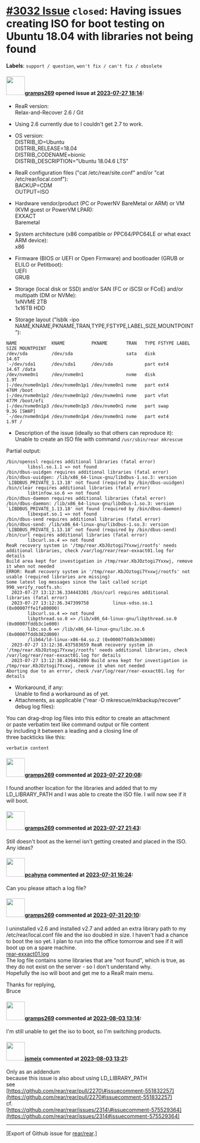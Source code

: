 [\#3032 Issue](https://github.com/rear/rear/issues/3032) `closed`: Having issues creating ISO for boot testing on Ubuntu 18.04 with libraries not being found
=============================================================================================================================================================

**Labels**: `support / question`, `won't fix / can't fix / obsolete`

#### <img src="https://avatars.githubusercontent.com/u/58610550?u=beec1bb4d39fba15d39d70b2aa5b71ee9f6f4242&v=4" width="50">[gramps269](https://github.com/gramps269) opened issue at [2023-07-27 18:14](https://github.com/rear/rear/issues/3032):

-   ReaR version:  
    Relax-and-Recover 2.6 / Git

-   Using 2.6 currently due to I couldn't get 2.7 to work.

-   OS version:  
    DISTRIB\_ID=Ubuntu  
    DISTRIB\_RELEASE=18.04  
    DISTRIB\_CODENAME=bionic  
    DISTRIB\_DESCRIPTION="Ubuntu 18.04.6 LTS"

-   ReaR configuration files ("cat /etc/rear/site.conf" and/or "cat
    /etc/rear/local.conf"):  
    BACKUP=CDM  
    OUTPUT=ISO

-   Hardware vendor/product (PC or PowerNV BareMetal or ARM) or VM (KVM
    guest or PowerVM LPAR):  
    EXXACT  
    Baremetal

-   System architecture (x86 compatible or PPC64/PPC64LE or what exact
    ARM device):  
    x86

-   Firmware (BIOS or UEFI or Open Firmware) and bootloader (GRUB or
    ELILO or Petitboot):  
    UEFI  
    GRUB

-   Storage (local disk or SSD) and/or SAN (FC or iSCSI or FCoE) and/or
    multipath (DM or NVMe):  
    1xNVME 2TB  
    1x16TB HDD

-   Storage layout ("lsblk -ipo
    NAME,KNAME,PKNAME,TRAN,TYPE,FSTYPE,LABEL,SIZE,MOUNTPOINT"):

<!-- -->

    NAME             KNAME          PKNAME       TRAN   TYPE FSTYPE LABEL  SIZE MOUNTPOINT
    /dev/sda         /dev/sda                    sata   disk              14.6T
    `-/dev/sda1      /dev/sda1      /dev/sda            part ext4         14.6T /data
    /dev/nvme0n1     /dev/nvme0n1                nvme   disk               1.9T
    |-/dev/nvme0n1p1 /dev/nvme0n1p1 /dev/nvme0n1 nvme   part ext4          476M /boot
    |-/dev/nvme0n1p2 /dev/nvme0n1p2 /dev/nvme0n1 nvme   part vfat          477M /boot/efi
    |-/dev/nvme0n1p3 /dev/nvme0n1p3 /dev/nvme0n1 nvme   part swap          9.3G [SWAP]
    `-/dev/nvme0n1p4 /dev/nvme0n1p4 /dev/nvme0n1 nvme   part ext4          1.9T /

-   Description of the issue (ideally so that others can reproduce
    it):  
    Unable to create an ISO file with command `/usr/sbin/rear mkrescue`

Partial output:

    /bin/openssl requires additional libraries (fatal error)
            libssl.so.1.1 => not found
    /bin/dbus-uuidgen requires additional libraries (fatal error)
    /bin/dbus-uuidgen: /lib/x86_64-linux-gnu/libdbus-1.so.3: version `LIBDBUS_PRIVATE_1.13.18' not found (required by /bin/dbus-uuidgen)
    /bin/clear requires additional libraries (fatal error)
            libtinfow.so.6 => not found
    /bin/dbus-daemon requires additional libraries (fatal error)
    /bin/dbus-daemon: /lib/x86_64-linux-gnu/libdbus-1.so.3: version `LIBDBUS_PRIVATE_1.13.18' not found (required by /bin/dbus-daemon)
            libexpat.so.1 => not found
    /bin/dbus-send requires additional libraries (fatal error)
    /bin/dbus-send: /lib/x86_64-linux-gnu/libdbus-1.so.3: version `LIBDBUS_PRIVATE_1.13.18' not found (required by /bin/dbus-send)
    /bin/curl requires additional libraries (fatal error)
            libcurl.so.4 => not found
    ReaR recovery system in '/tmp/rear.KbJOztogi7Yxxwj/rootfs' needs additional libraries, check /var/log/rear/rear-exxact01.log for details
    Build area kept for investigation in /tmp/rear.KbJOztogi7Yxxwj, remove it when not needed
    ERROR: ReaR recovery system in '/tmp/rear.KbJOztogi7Yxxwj/rootfs' not usable (required libraries are missing)
    Some latest log messages since the last called script 990_verify_rootfs.sh:
      2023-07-27 13:12:36.334443301 /bin/curl requires additional libraries (fatal error)
      2023-07-27 13:12:36.347399758         linux-vdso.so.1 (0x00007ffe1fa80000)
            libcurl.so.4 => not found
            libpthread.so.0 => /lib/x86_64-linux-gnu/libpthread.so.0 (0x00007fddb3c1e000)
            libc.so.6 => /lib/x86_64-linux-gnu/libc.so.6 (0x00007fddb382d000)
            /lib64/ld-linux-x86-64.so.2 (0x00007fddb3e3d000)
      2023-07-27 13:12:38.437583659 ReaR recovery system in '/tmp/rear.KbJOztogi7Yxxwj/rootfs' needs additional libraries, check /var/log/rear/rear-exxact01.log for details
      2023-07-27 13:12:38.439462899 Build area kept for investigation in /tmp/rear.KbJOztogi7Yxxwj, remove it when not needed
    Aborting due to an error, check /var/log/rear/rear-exxact01.log for details

-   Workaround, if any:  
    Unable to find a workaround as of yet.
-   Attachments, as applicable ("rear -D mkrescue/mkbackup/recover"
    debug log files):

You can drag-drop log files into this editor to create an attachment  
or paste verbatim text like command output or file content  
by including it between a leading and a closing line of  
three backticks like this:

    verbatim content

#### <img src="https://avatars.githubusercontent.com/u/58610550?u=beec1bb4d39fba15d39d70b2aa5b71ee9f6f4242&v=4" width="50">[gramps269](https://github.com/gramps269) commented at [2023-07-27 20:08](https://github.com/rear/rear/issues/3032#issuecomment-1654485181):

I found another location for the libraries and added that to my
LD\_LIBRARY\_PATH and I was able to create the ISO file. I will now see
if it will boot.

#### <img src="https://avatars.githubusercontent.com/u/58610550?u=beec1bb4d39fba15d39d70b2aa5b71ee9f6f4242&v=4" width="50">[gramps269](https://github.com/gramps269) commented at [2023-07-27 21:43](https://github.com/rear/rear/issues/3032#issuecomment-1654625357):

Still doesn't boot as the kernel isn't getting created and placed in the
ISO. Any ideas?

#### <img src="https://avatars.githubusercontent.com/u/26300485?u=9105d243bc9f7ade463a3e52e8dd13fa67837158&v=4" width="50">[pcahyna](https://github.com/pcahyna) commented at [2023-07-31 16:24](https://github.com/rear/rear/issues/3032#issuecomment-1658721598):

Can you please attach a log file?

#### <img src="https://avatars.githubusercontent.com/u/58610550?u=beec1bb4d39fba15d39d70b2aa5b71ee9f6f4242&v=4" width="50">[gramps269](https://github.com/gramps269) commented at [2023-07-31 20:10](https://github.com/rear/rear/issues/3032#issuecomment-1659062013):

I uninstalled v2.6 and installed v2.7 and added an extra library path to
my /etc/rear/local.conf file and the iso doubled in size. I haven't had
a chance to boot the iso yet. I plan to run into the office tomorrow and
see if it will boot up on a spare machine.  
[rear-exxact01.log](https://github.com/rear/rear/files/12221707/rear-exxact01.log)  
The log file contains some libraries that are "not found", which is
true, as they do not exist on the server - so I don't understand why.  
Hopefully the iso will boot and get me to a ReaR main menu.

Thanks for replying,  
Bruce

#### <img src="https://avatars.githubusercontent.com/u/58610550?u=beec1bb4d39fba15d39d70b2aa5b71ee9f6f4242&v=4" width="50">[gramps269](https://github.com/gramps269) commented at [2023-08-03 13:14](https://github.com/rear/rear/issues/3032#issuecomment-1663964073):

I'm still unable to get the iso to boot, so I'm switching products.

#### <img src="https://avatars.githubusercontent.com/u/1788608?u=925fc54e2ce01551392622446ece427f51e2f0ce&v=4" width="50">[jsmeix](https://github.com/jsmeix) commented at [2023-08-03 13:21](https://github.com/rear/rear/issues/3032#issuecomment-1663975493):

Only as an addendum  
because this issue is also about using LD\_LIBRARY\_PATH  
see  
[https://github.com/rear/rear/pull/2270\#issuecomment-551832257](https://github.com/rear/rear/pull/2270#issuecomment-551832257)  
cf.  
[https://github.com/rear/rear/issues/2314\#issuecomment-575529364](https://github.com/rear/rear/issues/2314#issuecomment-575529364)

------------------------------------------------------------------------

\[Export of Github issue for
[rear/rear](https://github.com/rear/rear).\]

